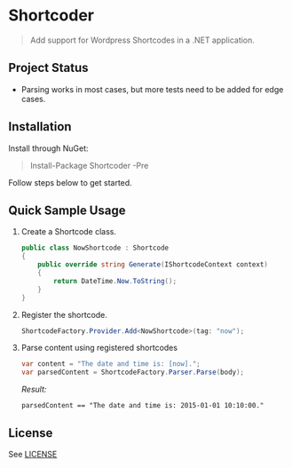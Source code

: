 # Shortcoder

> Add support for Wordpress Shortcodes in a .NET application.

## Project Status

- Parsing works in most cases, but more tests need to be added for edge cases.

## Installation

Install through NuGet:

> Install-Package Shortcoder -Pre

Follow steps below to get started.

## Quick Sample Usage

1. Create a Shortcode class.

   ```csharp
   public class NowShortcode : Shortcode
   {
       public override string Generate(IShortcodeContext context)
       {
           return DateTime.Now.ToString();
       }
   }
   ```

2. Register the shortcode.

   ```csharp
   ShortcodeFactory.Provider.Add<NowShortcode>(tag: "now");
   ```

3. Parse content using registered shortcodes

   ```csharp
   var content = "The date and time is: [now].";
   var parsedContent = ShortcodeFactory.Parser.Parse(body);
   ```

   *Result:*

   ```
   parsedContent == "The date and time is: 2015-01-01 10:10:00."
   ```

## License

See [LICENSE](LICENSE.txt)